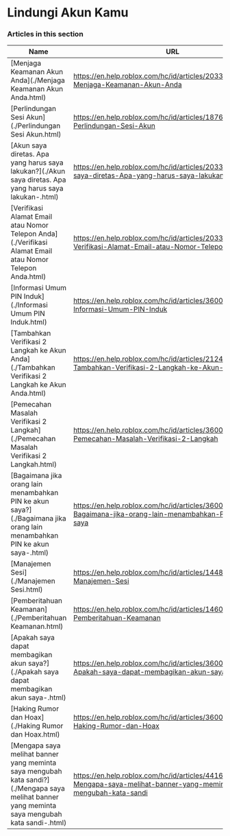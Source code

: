 # Lindungi Akun Kamu  
### Articles in this section
Name|URL
-|-
[Menjaga Keamanan Akun Anda](./Menjaga Keamanan Akun Anda.html) |https://en.help.roblox.com/hc/id/articles/203313380-Menjaga-Keamanan-Akun-Anda
[Perlindungan Sesi Akun](./Perlindungan Sesi Akun.html) |https://en.help.roblox.com/hc/id/articles/18765146769812-Perlindungan-Sesi-Akun
[Akun saya diretas. Apa yang harus saya lakukan?](./Akun saya diretas. Apa yang harus saya lakukan-.html) |https://en.help.roblox.com/hc/id/articles/203313390-Akun-saya-diretas-Apa-yang-harus-saya-lakukan
[Verifikasi Alamat Email atau Nomor Telepon Anda](./Verifikasi Alamat Email atau Nomor Telepon Anda.html) |https://en.help.roblox.com/hc/id/articles/203313350-Verifikasi-Alamat-Email-atau-Nomor-Telepon-Anda
[Informasi Umum PIN Induk](./Informasi Umum PIN Induk.html) |https://en.help.roblox.com/hc/id/articles/360000239523-Informasi-Umum-PIN-Induk
[Tambahkan Verifikasi 2 Langkah ke Akun Anda](./Tambahkan Verifikasi 2 Langkah ke Akun Anda.html) |https://en.help.roblox.com/hc/id/articles/212459863-Tambahkan-Verifikasi-2-Langkah-ke-Akun-Anda
[Pemecahan Masalah Verifikasi 2 Langkah](./Pemecahan Masalah Verifikasi 2 Langkah.html) |https://en.help.roblox.com/hc/id/articles/360000350706-Pemecahan-Masalah-Verifikasi-2-Langkah
[Bagaimana jika orang lain menambahkan PIN ke akun saya?](./Bagaimana jika orang lain menambahkan PIN ke akun saya-.html) |https://en.help.roblox.com/hc/id/articles/360031316752-Bagaimana-jika-orang-lain-menambahkan-PIN-ke-akun-saya
[Manajemen Sesi](./Manajemen Sesi.html) |https://en.help.roblox.com/hc/id/articles/14482664311060-Manajemen-Sesi
[Pemberitahuan Keamanan](./Pemberitahuan Keamanan.html) |https://en.help.roblox.com/hc/id/articles/14600116607508-Pemberitahuan-Keamanan
[Apakah saya dapat membagikan akun saya?](./Apakah saya dapat membagikan akun saya-.html) |https://en.help.roblox.com/hc/id/articles/360000236103-Apakah-saya-dapat-membagikan-akun-saya
[Haking Rumor dan Hoax](./Haking Rumor dan Hoax.html) |https://en.help.roblox.com/hc/id/articles/360000240346-Haking-Rumor-dan-Hoax
[Mengapa saya melihat banner yang meminta saya mengubah kata sandi?](./Mengapa saya melihat banner yang meminta saya mengubah kata sandi-.html) |https://en.help.roblox.com/hc/id/articles/4416940180500-Mengapa-saya-melihat-banner-yang-meminta-saya-mengubah-kata-sandi